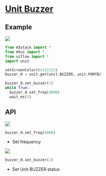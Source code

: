 # [Unit Buzzer](/en/unit/buzzer)

## Example

<img class="blockly_svg" src="https://m5stack.oss-cn-shenzhen.aliyuncs.com/resource/docs/static/assets/img/uiflow/blockly/unit/buzzer/uiflow_block_example.svg">

```python
from m5stack import *
from m5ui import *
from uiflow import *
import unit

setScreenColor(0x222222)
buzzer_0 = unit.get(unit.BUZZER, unit.PORTB)

buzzer_0.set_buzzer(1)
while True:
  buzzer_0.set_freq(4000)
  wait_ms(2)
```

## API

<img class="blockly_svg" src="https://m5stack.oss-cn-shenzhen.aliyuncs.com/resource/docs/static/assets/img/uiflow/blockly/unit/buzzer/uiflow_block_unit_buzzer_set_freq.svg">

```python
buzzer_0.set_freq(4000)
```

- Set frequency

<img class="blockly_svg" src="https://m5stack.oss-cn-shenzhen.aliyuncs.com/resource/docs/static/assets/img/uiflow/blockly/unit/buzzer/uiflow_block_unit_buzzer_set_state.svg">

```python
buzzer_0.set_buzzer(1)
```

- Set Unit BUZZER status